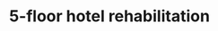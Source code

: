 ---
shortName: 5-star-hotel-rehab
title: 5-floor hotel rehabilitation
location: Avinguda de Bartomeu Riutort 142, Can Pastil
startYear: 2023
endYear: 2024
sponsor: Puro Group
mainImage: 
  url: /5-floor-hotel-rehab/5_4_batcheditor_fotor
  urlhd: /5-floor-hotel-rehab/5_4_batcheditor_fotor_main
  description: ""
images:
  - url: /5-floor-hotel-rehab/5_1_batcheditor_fotor
    description: ""
  - url: /5-floor-hotel-rehab/5_2_batcheditor_fotor
    description: ""
  - url: /5-floor-hotel-rehab/5_3_batcheditor_fotor
    description: ""
  - url: /5-floor-hotel-rehab/5_4_batcheditor_fotor
    description: ""
  - url: /5-floor-hotel-rehab/5_5_batcheditor_fotor
    description: ""
---